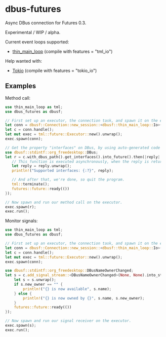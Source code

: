 dbus-futures
============

Async DBus connection for Futures 0.3.

Experimental / WIP / alpha.

Current event loops supported:

 * [thin_main_loop](https://crates.io/crates/thin_main_loop) (compile with features = "tml_io")

Help wanted with:

 * [Tokio](https://tokio.rs) (compile with features = "tokio_io")

Examples
--------

Method call:

```rust
use thin_main_loop as tml;
use dbus_futures as dbusf;

// First set up an executor, the connection task, and spawn it on the executor
let conn = dbusf::Connection::new_session::<dbusf::thin_main_loop::Io>().unwrap();
let c = conn.handle();
let mut exec = tml::future::Executor::new().unwrap();
exec.spawn(conn);

// Get the property "interfaces" on DBus, by using auto-generated code by dbus-codegen
use dbusf::stdintf::org_freedesktop::DBus;
let r = c.with_dbus_path().get_interfaces().into_future().then(|reply| {
   // This function is executed asynchronously, when the reply is returned
   let reply = reply.unwrap();
   println!("Supported interfaces: {:?}", reply);

   // And after that, we're done, so quit the program.
   tml::terminate();
   futures::future::ready(())
});

// Now spawn and run our method call on the executor.
exec.spawn(r);
exec.run();
```

Monitor signals:

```rust
use thin_main_loop as tml;
use dbus_futures as dbusf;

// First set up an executor, the connection task, and spawn it on the executor
let conn = dbusf::Connection::new_session::<dbusf::thin_main_loop::Io>().unwrap();
let c = conn.handle();
let mut exec = tml::future::Executor::new().unwrap();
exec.spawn(conn);

use dbusf::stdintf::org_freedesktop::DBusNameOwnerChanged;
let s = c.add_signal_stream::<DBusNameOwnerChanged>(None, None).into_stream().for_each(move |s| {
    let s = s.unwrap();
    if s.new_owner == "" {
        println!("{} is now available", s.name);
    } else {
        println!("{} is now owned by {}", s.name, s.new_owner);
    }
    futures::future::ready(())
});

// Now spawn and run our signal receiver on the executor.
exec.spawn(s);
exec.run();
```

